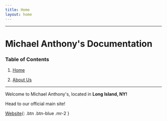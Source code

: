 ```yaml
---
title: Home
layout: home
---
```


---
# Michael Anthony's Documentation


### Table of Contents

1. [Home](https://docs.calsearching.in)

2. [About Us](https://docs.calsearching.in/aboutus.html)

---

Welcome to Michael Anthony's, located in **Long Island, NY!**


Head to our official main site!


[Website](http://michaelanthonyspizzany.com/){: .btn .btn-blue .mr-2 }
